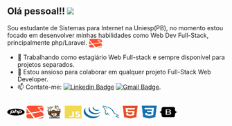 ## Olá pessoal!! <img src="https://raw.githubusercontent.com/iampavangandhi/iampavangandhi/master/gifs/Hi.gif" width="30px">
Sou estudante de Sistemas para Internet na Uniesp(PB), no momento estou focado em desenvolver minhas habilidades como Web Dev Full-Stack, principalmente php/Laravel. <img align="top" height="20" width="30" src="https://raw.githubusercontent.com/devicons/devicon/master/icons/laravel/laravel-plain.svg">
 



- 🔭 Trabalhando como estagiário Web Full-stack e sempre disponível para projetos separados.
- 👯 Estou ansioso para colaborar em qualquer projeto Full-Stack Web Developer.
- 📫 Contate-me: [![Linkedin Badge](https://img.shields.io/badge/-Magno_Levi-blue?style=flat-square&logo=Linkedin&logoColor=white&link=https://www.linkedin.com/in/magno-levi-santos-92331622b/)](https://www.linkedin.com/in/magno-levi-santos-92331622b/)
 [![Gmail Badge](https://img.shields.io/badge/-Gmail-c14438?style=flat-square&logo=Gmail&logoColor=white&link=mailto:magnolevi2003@gmail.com)](mailto:magnolevi2003@gmail.com/).

##
<div style="display: inline_block">
  <img align="center" height="30" width="40" src="https://raw.githubusercontent.com/devicons/devicon/master/icons/php/php-plain.svg">
  <img align="center" height="30" width="40" src="https://raw.githubusercontent.com/devicons/devicon/master/icons/laravel/laravel-plain.svg">
  <img align="center" height="30" width="40" src="https://raw.githubusercontent.com/devicons/devicon/master/icons/composer/composer-original.svg">
  <img align="center" height="30" width="40" src="https://raw.githubusercontent.com/devicons/devicon/master/icons/javascript/javascript-plain.svg">
  <img align="center" height="30" width="40" src="https://raw.githubusercontent.com/devicons/devicon/master/icons/jquery/jquery-plain.svg">
  <img align="center" height="30" width="40" src="https://raw.githubusercontent.com/devicons/devicon/master/icons/mysql/mysql-plain.svg">
  <img align="center" height="30" width="40" src="https://raw.githubusercontent.com/devicons/devicon/master/icons/html5/html5-plain.svg">
  <img align="center" height="30" width="40" src="https://raw.githubusercontent.com/devicons/devicon/master/icons/css3/css3-plain.svg">
  <img align="center" height="30" width="40" src="https://raw.githubusercontent.com/devicons/devicon/master/icons/bootstrap/bootstrap-plain.svg">
</div>


<!--
![Top Langs](https://github-readme-stats.vercel.app/api/top-langs/?username=magnolevi&layout=compact&hide_progress=true)

![Anurag's GitHub stats](https://github-readme-stats.vercel.app/api?username=magnolevi&show_icons=true&theme=dark)
-->
